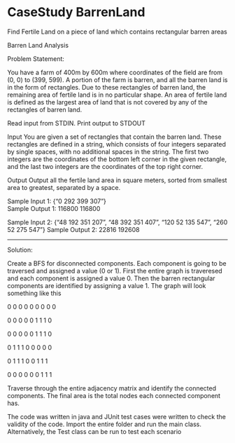 # CaseStudy BarrenLand
Find Fertile Land on a piece of land which contains rectangular barren areas

Barren Land Analysis

Problem Statement:

You have a farm of 400m by 600m where coordinates of the field are from (0, 0) to (399, 599). 
A portion of the farm is barren, and all the barren land is in the form of rectangles. 
Due to these rectangles of barren land, the remaining area of fertile land is in no particular shape. 
An area of fertile land is defined as the largest area of land that is not covered by any of the rectangles of barren land. 

Read input from STDIN. Print output to STDOUT 

Input 
You are given a set of rectangles that contain the barren land. 
These rectangles are defined in a string, which consists of four integers separated by single spaces, 
with no additional spaces in the string. The first two integers are the coordinates of the bottom left 
corner in the given rectangle, and the last two integers are the coordinates of the top right corner. 

Output 
Output all the fertile land area in square meters, sorted from smallest area to greatest, separated by a space. 

Sample Input 1: {“0 292 399 307”}  
Sample Output 1: 116800  116800

Sample Input 2: {“48 192 351 207”, “48 392 351 407”, “120 52 135 547”, “260 52 275 547”} 
Sample Output 2: 22816 192608 

----------------------------------------------------------------------------------------------------------------------------------------
Solution:

Create a BFS for disconnected components. Each component is going to be traversed and assigned a value (0 or 1). First the entire 
graph is traveresed and each component is assigned a value 0. Then the barren rectangular components are identified by assigning 
a value 1. The graph will look something like this

0 0 0 0 0 0 0 0 0

0 0 0 0 0 1 1 1 0

0 0 0 0 0 1 1 1 0

0 1 1 1 0 0 0 0 0

0 1 1 1 0 0 1 1 1

0 0 0 0 0 0 1 1 1

Traverse through the entire adjacency matrix and identify the connected components. The final area is the total nodes 
each connected component has.

The code was written in java and JUnit test cases were written to check the validity of the code.
Import the entire folder and run the main class. Alternatively, the Test class can be run to test each scenario

